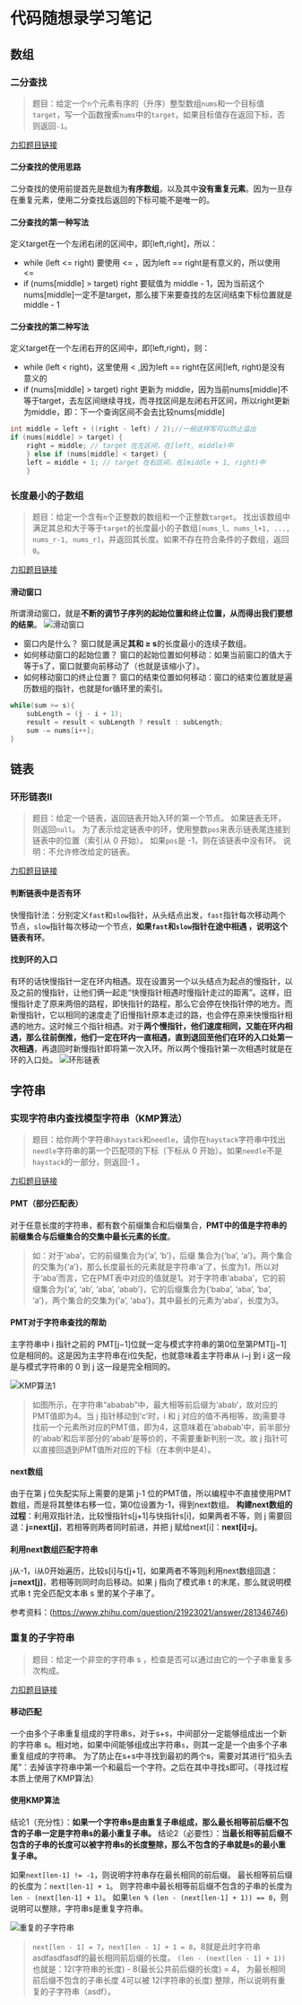 # 代码随想录学习笔记

## 数组

### 二分查找

>题目：给定一个`n`个元素有序的（升序）整型数组`nums`和一个目标值`target`，写一个函数搜索`nums`中的`target`，如果目标值存在返回下标，否则返回`-1`。

[力扣题目链接](https://leetcode.cn/problems/binary-search/description/)

#### 二分查找的使用思路
二分查找的使用前提首先是数组为**有序数组**，以及其中**没有重复元素**。因为一旦存在重复元素，使用二分查找后返回的下标可能不是唯一的。

#### 二分查找的第一种写法
定义target在一个左闭右闭的区间中，即[left,right]，所以：
- while (left <= right) 要使用 <= ，因为left == right是有意义的，所以使用 <=
- if (nums[middle] > target) right 要赋值为 middle - 1，因为当前这个nums[middle]一定不是target，那么接下来要查找的左区间结束下标位置就是 middle - 1

#### 二分查找的第二种写法
定义target在一个左闭右开的区间中，即[left,right)，则：
- while (left < right)，这里使用 < ,因为left == right在区间[left, right)是没有意义的
- if (nums[middle] > target) right 更新为 middle，因为当前nums[middle]不等于target，去左区间继续寻找，而寻找区间是左闭右开区间，所以right更新为middle，即：下一个查询区间不会去比较nums[middle]
```C++
int middle = left + ((right - left) / 2);//一般这样写可以防止溢出
if (nums[middle] > target) {
    right = middle; // target 在左区间，在[left, middle)中
    } else if (nums[middle] < target) {
    left = middle + 1; // target 在右区间，在[middle + 1, right)中
    }
```

### 长度最小的子数组

>题目：给定一个含有`n`个正整数的数组和一个正整数`target`。
找出该数组中满足其总和大于等于`target`的长度最小的子数组`[nums_l, nums_l+1, ..., nums_r-1, nums_r]`，并返回其长度。如果不存在符合条件的子数组，返回`0`。

[力扣题目链接](https://leetcode.cn/problems/minimum-size-subarray-sum/description/)

#### 滑动窗口
所谓滑动窗口，就是**不断的调节子序列的起始位置和终止位置，从而得出我们要想的结果**。
![滑动窗口](img/209.长度最小的子数组_1.gif)
- 窗口内是什么？
  窗口就是满足**其和 ≥ s**的长度最小的连续子数组。
- 如何移动窗口的起始位置？
  窗口的起始位置如何移动：如果当前窗口的值大于等于s了，窗口就要向前移动了（也就是该缩小了）。
- 如何移动窗口的终止位置？
  窗口的结束位置如何移动：窗口的结束位置就是遍历数组的指针，也就是for循环里的索引。
```C++
while(sum >= s){
    subLength = (j - i + 1);
    result = result < subLength ? result : subLength;
    sum -= nums[i++];
}
```

## 链表

### 环形链表Ⅱ

>题目：给定一个链表，返回链表开始入环的第一个节点。 如果链表无环，则返回`null`。
为了表示给定链表中的环，使用整数`pos`来表示链表尾连接到链表中的位置（索引从 0 开始）。 如果`pos`是 -1，则在该链表中没有环。
说明：不允许修改给定的链表。

[力扣题目链接](https://leetcode.cn/problems/linked-list-cycle-ii/description/)

#### 判断链表中是否有环
快慢指针法：分别定义`fast`和`slow`指针，从头结点出发，`fast`指针每次移动两个节点，`slow`指针每次移动一个节点，**如果`fast`和`slow`指针在途中相遇 ，说明这个链表有环**。

#### 找到环的入口
有环的话快慢指针一定在环内相遇。现在设置另一个以头结点为起点的慢指针，以及之前的慢指针，让他们俩一起走“快慢指针相遇时慢指针走过的距离”。这样，旧慢指针走了原来两倍的路程，即快指针的路程，那么它会停在快指针停的地方。而新慢指针，它以相同的速度走了旧慢指针原本走过的路，也会停在原来快慢指针相遇的地方。这时候三个指针相遇。对于**两个慢指针，他们速度相同，又能在环内相遇，那么往前倒推，他们一定在环内一直相遇，直到退回至他们在环的入口处第一次相遇**，再退回时新慢指针即将第一次入环。所以两个慢指针第一次相遇时就是在环的入口处。
![环形链表](img/141.环形链表_1.gif)

## 字符串

### 实现字符串内查找模型字符串（KMP算法）

> 题目：给你两个字符串`haystack`和`needle`，请你在`haystack`字符串中找出`needle`字符串的第一个匹配项的下标（下标从 0 开始）。如果`needle`不是`haystack`的一部分，则返回-1 。

[力扣题目链接](https://leetcode.cn/problems/find-the-index-of-the-first-occurrence-in-a-string/description/)

#### PMT（部分匹配表）
对于任意长度的字符串，都有数个前缀集合和后缀集合，**PMT中的值是字符串的前缀集合与后缀集合的交集中最长元素的长度**。
>如：对于‘aba’，它的前缀集合为{‘a’, ‘b’}，后缀 集合为{‘ba’, ‘a’}。两个集合的交集为{‘a’}，那么长度最长的元素就是字符串‘a’了，长度为1，所以对于‘aba’而言，它在PMT表中对应的值就是1。对于字符串‘ababa’，它的前缀集合为{‘a’, ‘ab’, ‘aba’, ‘abab’}，它的后缀集合为{‘baba’, ‘aba’, ‘ba’, ‘a’}，两个集合的交集为{‘a’, ‘aba’}，其中最长的元素为‘aba’，长度为3。

#### PMT对于字符串查找的帮助
主字符串中 i 指针之前的 PMT[j−1]位就一定与模式字符串的第0位至第PMT[j−1]位是相同的。这是因为主字符串在i位失配，也就意味着主字符串从 i−j 到 i 这一段是与模式字符串的 0 到 j 这一段是完全相同的。

![KMP算法1](img/28.KMP算法_1.jpg)
>如图所示，在字符串“ababab”中，最大相等前后缀为‘abab’，故对应的PMT值即为4。当 j 指针移动到‘c’时，i 和 j 对应的值不再相等，故j需要寻找前一个元素所对应的PMT值，即为4，这意味着在‘ababab’中，前半部分的‘abab’和后半部分的‘abab’是等价的，不需要重新判别一次。故 j 指针可以直接回退到PMT值所对应的下标（在本例中是4）。

#### next数组
由于在第 j 位失配实际上需要的是第 j-1 位的PMT值，所以编程中不直接使用PMT数组，而是将其整体右移一位，第0位设置为-1，得到next数组。
**构建next数组的过程**：利用双指针法，比较慢指针s[j+1]与快指针s[i]，如果两者不等，则 j 需要回退：**j=next[j]**，若相等则两者同时前进，并把 j 赋给next[i]：**next[i]=j**。

#### 利用next数组匹配字符串
j从-1，i从0开始遍历，比较s[i]与t[j+1]，如果两者不等则j利用next数组回退：**j=next[j]**，若相等则同时向后移动。如果 j 指向了模式串 t 的末尾，那么就说明模式串 t 完全匹配文本串 s 里的某个子串了。

参考资料：(https://www.zhihu.com/question/21923021/answer/281346746)

### 重复的子字符串

> 题目：给定一个非空的字符串 s ，检查是否可以通过由它的一个子串重复多次构成。

[力扣题目链接](https://leetcode.cn/problems/repeated-substring-pattern/description/)

#### 移动匹配
一个由多个子串重复组成的字符串s，对于s+s，中间部分一定能够组成出一个新的字符串  s。相对地，如果中间能够组成出字符串`s`，则其一定是一个由多个子串重复组成的字符串。
为了防止在s+s中寻找到最初的两个s，需要对其进行“掐头去尾”：去掉该字符串中第一个和最后一个字符。之后在其中寻找s即可。（寻找过程本质上使用了KMP算法）

#### 使用KMP算法
结论1（充分性）：**如果一个字符串s是由重复子串组成，那么最长相等前后缀不包含的子串一定是字符串s的最小重复子串。**
结论2（必要性）：**当最长相等前后缀不包含的子串的长度可以被字符串s的长度整除，那么不包含的子串就是s的最小重复子串。**

如果`next[len-1] != -1`，则说明字符串存在最长相同的前后缀。
最长相等前后缀的长度为：`next[len-1] + 1`。
则字符串中最长相等前后缀不包含的子串的长度为`len - (next[len-1] + 1)`。
如果`len % (len - (next[len-1] + 1)) == 0`，则说明可以整除，字符串s是重复字符串。

![重复的子字符串](img/459.重复的子字符串_1.png)
>`next[len - 1] = 7`，`next[len - 1] + 1 = 8`，8就是此时字符串asdfasdfasdf的最长相同前后缀的长度。
>`(len - (next[len - 1] + 1))` 也就是：12(字符串的长度) - 8(最长公共前后缀的长度) = 4， 为最长相同前后缀不包含的子串长度
>4可以被 12(字符串的长度) 整除，所以说明有重复的子字符串（asdf）。